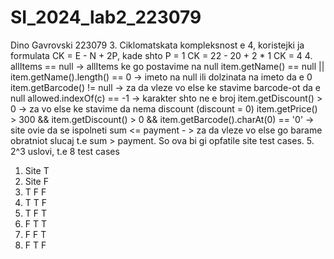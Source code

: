 # SI_2024_lab2_223079
Dino Gavrovski 223079
3. Ciklomatskata kompleksnost e 4, koristejki ja formulata CK = E - N + 2P, kade shto P = 1
CK = 22 - 20 + 2 * 1
CK = 4
4. allItems == null -> allItems ke go postavime na null
   item.getName() == null || item.getName().length() == 0 -> imeto na null ili dolzinata na imeto da e 0
   item.getBarcode() != null -> za da vleze vo else ke stavime barcode-ot da e null
   allowed.indexOf(c) == -1 -> karakter shto ne e broj 
   item.getDiscount() > 0 -> za vo else ke stavime da nema discount (discount = 0)
   item.getPrice() > 300 && item.getDiscount() > 0 && item.getBarcode().charAt(0) == '0' -> site ovie da se ispolneti
   sum <= payment - > za da vleze vo else go barame obratniot slucaj t.e sum > payment.
   So ova bi gi opfatile site test cases.
5. 2^3 uslovi, t.e 8 test cases
   1. Site T
   2. Site F
   3. T F F
   4. T T F
   5. T F T
   6. F T T
   7. F F T
   8. F T F

